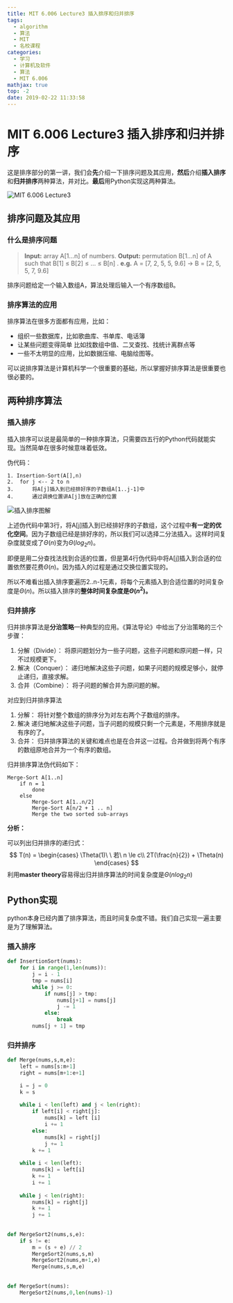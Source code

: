 ```yaml
---
title: MIT 6.006 Lecture3 插入排序和归并排序
tags:
  - algorithm
  - 算法
  - MIT
  - 名校课程
categories:
  - 学习
  - 计算机及软件
  - 算法
  - MIT 6.006
mathjax: true
top: -2
date: 2019-02-22 11:33:58
---
```



# MIT 6.006 Lecture3 插入排序和归并排序

这是排序部分的第一讲，我们会**先**介绍一下排序问题及其应用，**然后**介绍**插入排序**和**归并排序**两种算法，并对比。**最后**用Python实现这两种算法。

![MIT 6.006 Lecture3](https://my-blog-1256501598.cos.ap-beijing.myqcloud.com/github-page/learn/CS/algorithm/MIT-6-006/MIT_6_006_lecture3_1.png)

<!--more-->

## 排序问题及其应用

### 什么是排序问题

>**Input:** 
>	array A[1…n] of numbers.
>**Output:** 
>	permutation B[1…n] of A such that B[1] ≤ B[2] ≤ … ≤ B[n] .
>**e.g.** 
>	A = [7, 2, 5, 5, 9.6] → B = [2, 5, 5, 7, 9.6] 

排序问题给定一个输入数组A，算法处理后输入一个有序数组B。

### 排序算法的应用

排序算法在很多方面都有应用，比如：

* 组织一些数据库，比如歌曲库、书单库、电话簿
* 让某些问题变得简单
  比如找数组中值、二叉查找、找统计离群点等
* 一些不太明显的应用，比如数据压缩、电脑绘图等。

可以说排序算法是计算机科学一个很重要的基础，所以掌握好排序算法是很重要也很必要的。

## 两种排序算法

### 插入排序

插入排序可以说是最简单的一种排序算法，只需要四五行的Python代码就能实现。当然简单在很多时候意味着低效。

伪代码：

```pseudocode
1. Insertion-Sort(A[],n)
2. 	for j <-- 2 to n
3. 		将A[j]插入到已经排好序的子数组A[1..j-1]中
4. 		通过调换位置讲A[j]放在正确的位置
```

![插入排序图解](https://my-blog-1256501598.cos.ap-beijing.myqcloud.com/github-page/learn/CS/algorithm/MIT-6-006/insertion_sort.PNG)

上述伪代码中第3行，将A[j]插入到已经排好序的子数组，这个过程中**有一定的优化空间**。因为子数组已经是排好序的，所以我们可以选择二分法插入。这样时间复杂度就变成了$\Theta(n)$变为$\Theta(log_2n)$。

即便是用二分查找法找到合适的位置，但是第4行伪代码中将A[j]插入到合适的位置依然要花费$\Theta(n)$。因为插入的过程是通过交换位置实现的。

所以不难看出插入排序要遍历2..n-1元素，将每个元素插入到合适位置的时间复杂度是$\Theta(n)$。所以插入排序的**整体时间复杂度是$\Theta(n^2)​$。**

### 归并排序

归并排序算法是**分治策略**一种典型的应用。《算法导论》中给出了分治策略的三个步骤：

1. 分解（Divide）：
   将原问题划分为一些子问题，这些子问题和原问题一样，只不过规模更下。
2. 解决（Conquer）：
   递归地解决这些子问题，如果子问题的规模足够小，就停止递归，直接求解。
3. 合并（Combine）：
   将子问题的解合并为原问题的解。

对应到归并排序算法

1. 分解：
   将针对整个数组的排序分为对左右两个子数组的排序。
2. 解决
   递归地解决这些子问题，当子问题的规模只剩一个元素是，不用排序就是有序的了。
3. 合并：
   归并排序算法的关键和难点也是在合并这一过程。合并做到将两个有序的数组原地合并为一个有序的数组。

归并排序算法伪代码如下：

```pseudocode
Merge-Sort A[1..n]
	if n = 1
		done
	else
		Merge-Sort A[1..n/2]
		Merge-Sort A[n/2 + 1 .. n]
		Merge the two sorted sub-arrays
```

**分析：**

可以列出归并排序的递归式：
$$
T(n) = 
\begin{cases}
\Theta(1)\ \ 若\ n \le c\\
2T(\frac{n}{2}) + \Theta(n)
\end{cases}
$$
利用**master theory**容易得出归并排序算法的时间复杂度是$\Theta(nlog_2n)​$

## Python实现

python本身已经内置了排序算法，而且时间复杂度不错。我们自己实现一遍主要是为了理解算法。

### 插入排序

```python
def InsertionSort(nums):
	for i in range(1,len(nums)):
		j = i - 1
		tmp = nums[i]
		while j >= 0:
			if nums[j] > tmp:
				nums[j+1] = nums[j]
				j -= 1
			else:
				break
		nums[j + 1] = tmp
```



### 归并排序

```python
def Merge(nums,s,m,e):
	left = nums[s:m+1]
	right = nums[m+1:e+1]

	i = j = 0
	k = s
	
	while i < len(left) and j < len(right):
		if left[i] < right[j]:
			nums[k] = left [i]
			i += 1
		else:
			nums[k] = right[j]
			j += 1
		k += 1
		
	while i < len(left):
		nums[k] = left[i]
		k += 1
		i += 1
		
	while j < len(right):
		nums[k] = right[j]
		k += 1
		j += 1	
		
		
def MergeSort2(nums,s,e):
	if s != e:
		m = (s + e) // 2
		MergeSort2(nums,s,m)
		MergeSort2(nums,m+1,e)
		Merge(nums,s,m,e)
	
	
def MergeSort(nums):
	MergeSort2(nums,0,len(nums)-1)
```

